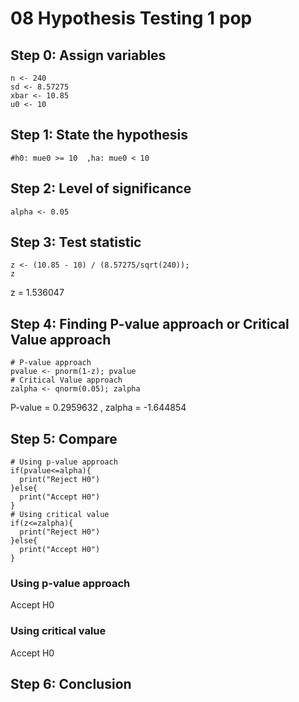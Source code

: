 
# 08 Hypothesis Testing 1 pop 

##

## Step 0: Assign variables

``` 
n <- 240
sd <- 8.57275
xbar <- 10.85
u0 <- 10 
```

## Step 1: State the hypothesis

``` 
#h0: mue0 >= 10  ,ha: mue0 < 10
```

## Step 2: Level of significance

``` 
alpha <- 0.05
```

## Step 3: Test statistic

``` 
z <- (10.85 - 10) / (8.57275/sqrt(240));
z
```
z = 1.536047

## Step 4: Finding P-value approach or Critical Value approach

``` 
# P-value approach
pvalue <- pnorm(1-z); pvalue
# Critical Value approach
zalpha <- qnorm(0.05); zalpha
```
P-value = 0.2959632 ,
zalpha = -1.644854

## Step 5: Compare

```
# Using p-value approach
if(pvalue<=alpha){
  print("Reject H0")
}else{
  print("Accept H0")
}
# Using critical value
if(z<=zalpha){
  print("Reject H0")
}else{
  print("Accept H0")
}
```
### Using p-value approach
Accept H0
### Using critical value
Accept H0

## Step 6: Conclusion

